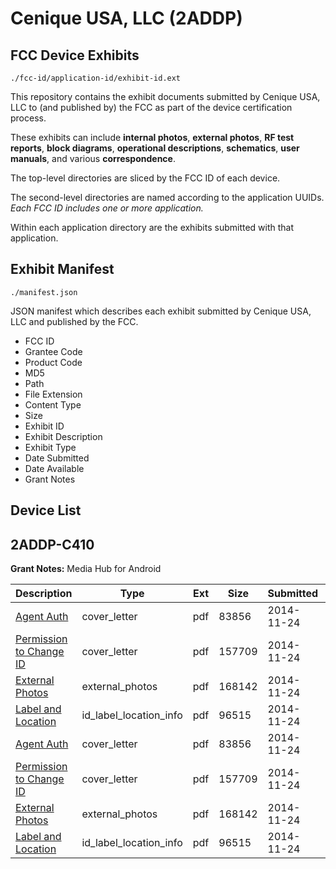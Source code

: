 # Cenique USA, LLC (2ADDP)
## FCC Device Exhibits

```
./fcc-id/application-id/exhibit-id.ext
```

This repository contains the exhibit documents submitted by Cenique USA, LLC to (and published by) the FCC as part of the device certification process.

These exhibits can include **internal photos**, **external photos**, **RF test reports**, **block diagrams**, **operational descriptions**, **schematics**, **user manuals**, and various **correspondence**.

The top-level directories are sliced by the FCC ID of each device.

The second-level directories are named according to the application UUIDs. *Each FCC ID includes one or more application.*

Within each application directory are the exhibits submitted with that application. 

## Exhibit Manifest

```
./manifest.json
```

JSON manifest which describes each exhibit submitted by Cenique USA, LLC and published by the FCC.

- FCC ID
- Grantee Code
- Product Code
- MD5
- Path
- File Extension
- Content Type
- Size
- Exhibit ID
- Exhibit Description
- Exhibit Type
- Date Submitted
- Date Available
- Grant Notes

## Device List
## 2ADDP-C410
**Grant Notes:** Media Hub for Android

| Description | Type | Ext | Size | Submitted | Available |
| ----------- | ---- | --- | ---- | --------- | --------- |
| [Agent Auth](2ADDP-C410/1ec22694a8f8d6323f5774a87214410f/2453014.pdf) | cover_letter | pdf | 83856 | 2014-11-24 | 2014-11-24 |
| [Permission to Change ID](2ADDP-C410/1ec22694a8f8d6323f5774a87214410f/2453015.pdf) | cover_letter | pdf | 157709 | 2014-11-24 | 2014-11-24 |
| [External Photos](2ADDP-C410/1ec22694a8f8d6323f5774a87214410f/2453016.pdf) | external_photos | pdf | 168142 | 2014-11-24 | 2014-11-24 |
| [Label and Location](2ADDP-C410/1ec22694a8f8d6323f5774a87214410f/2453017.pdf) | id_label_location_info | pdf | 96515 | 2014-11-24 | 2014-11-24 |
| [Agent Auth](2ADDP-C410/36089295472af469e367172bc82fdcc9/2453014.pdf) | cover_letter | pdf | 83856 | 2014-11-24 | 2014-11-24 |
| [Permission to Change ID](2ADDP-C410/36089295472af469e367172bc82fdcc9/2453015.pdf) | cover_letter | pdf | 157709 | 2014-11-24 | 2014-11-24 |
| [External Photos](2ADDP-C410/36089295472af469e367172bc82fdcc9/2453016.pdf) | external_photos | pdf | 168142 | 2014-11-24 | 2014-11-24 |
| [Label and Location](2ADDP-C410/36089295472af469e367172bc82fdcc9/2453017.pdf) | id_label_location_info | pdf | 96515 | 2014-11-24 | 2014-11-24 |
